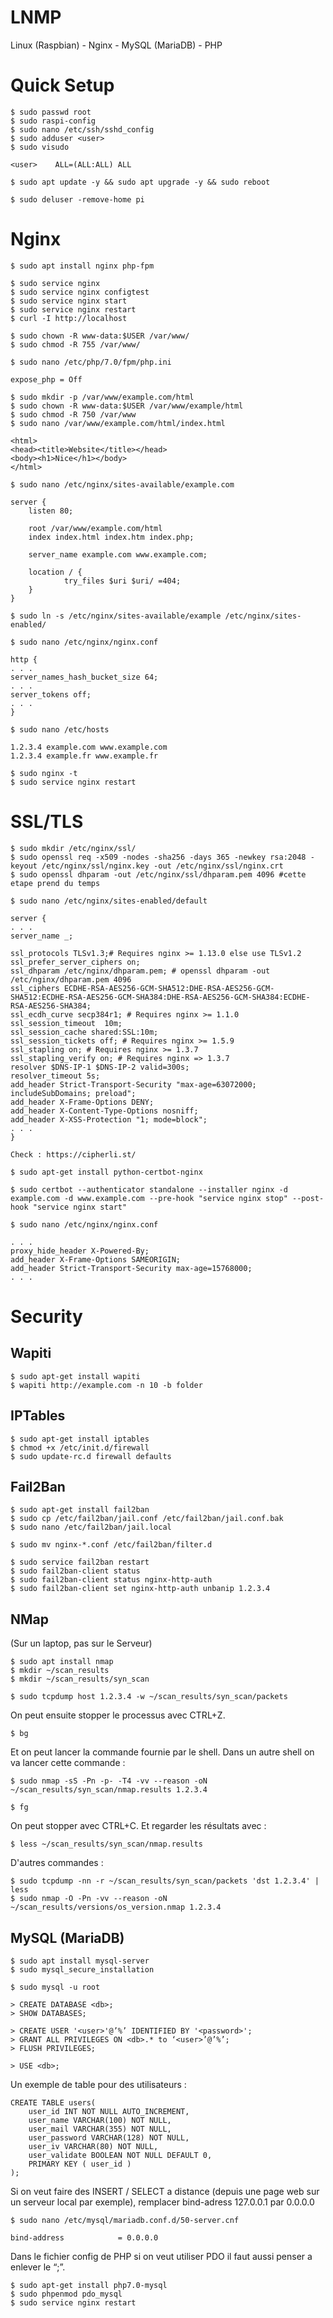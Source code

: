 # LNMP
Linux (Raspbian) - Nginx - MySQL (MariaDB) - PHP

# Quick Setup

    $ sudo passwd root
    $ sudo raspi-config
    $ sudo nano /etc/ssh/sshd_config
    $ sudo adduser <user>
    $ sudo visudo
    
    <user>    ALL=(ALL:ALL) ALL

    $ sudo apt update -y && sudo apt upgrade -y && sudo reboot

    $ sudo deluser -remove-home pi

# Nginx

    $ sudo apt install nginx php-fpm

    $ sudo service nginx
    $ sudo service nginx configtest
    $ sudo service nginx start
    $ sudo service nginx restart
    $ curl -I http://localhost

    $ sudo chown -R www-data:$USER /var/www/
    $ sudo chmod -R 755 /var/www/

    $ sudo nano /etc/php/7.0/fpm/php.ini

    expose_php = Off

    $ sudo mkdir -p /var/www/example.com/html
    $ sudo chown -R www-data:$USER /var/www/example/html
    $ sudo chmod -R 750 /var/www
    $ sudo nano /var/www/example.com/html/index.html

    <html>
    <head><title>Website</title></head>
    <body><h1>Nice</h1></body>
    </html>

    $ sudo nano /etc/nginx/sites-available/example.com

    server {
        listen 80;

        root /var/www/example.com/html
        index index.html index.htm index.php;

        server_name example.com www.example.com;

        location / {
                try_files $uri $uri/ =404;
        }
    }

    $ sudo ln -s /etc/nginx/sites-available/example /etc/nginx/sites-enabled/

    $ sudo nano /etc/nginx/nginx.conf
    
    http {
    . . .
    server_names_hash_bucket_size 64;
    . . .
    server_tokens off;
    . . .
    }
    
    $ sudo nano /etc/hosts

    1.2.3.4 example.com www.example.com
    1.2.3.4 example.fr www.example.fr
    
    $ sudo nginx -t
    $ sudo service nginx restart

# SSL/TLS

    $ sudo mkdir /etc/nginx/ssl/
    $ sudo openssl req -x509 -nodes -sha256 -days 365 -newkey rsa:2048 -keyout /etc/nginx/ssl/nginx.key -out /etc/nginx/ssl/nginx.crt
    $ sudo openssl dhparam -out /etc/nginx/ssl/dhparam.pem 4096 #cette etape prend du temps

    $ sudo nano /etc/nginx/sites-enabled/default 
    
    server {
    . . .
    server_name _;
    
    ssl_protocols TLSv1.3;# Requires nginx >= 1.13.0 else use TLSv1.2
    ssl_prefer_server_ciphers on; 
    ssl_dhparam /etc/nginx/dhparam.pem; # openssl dhparam -out /etc/nginx/dhparam.pem 4096
    ssl_ciphers ECDHE-RSA-AES256-GCM-SHA512:DHE-RSA-AES256-GCM-SHA512:ECDHE-RSA-AES256-GCM-SHA384:DHE-RSA-AES256-GCM-SHA384:ECDHE-RSA-AES256-SHA384;
    ssl_ecdh_curve secp384r1; # Requires nginx >= 1.1.0
    ssl_session_timeout  10m;
    ssl_session_cache shared:SSL:10m;
    ssl_session_tickets off; # Requires nginx >= 1.5.9
    ssl_stapling on; # Requires nginx >= 1.3.7
    ssl_stapling_verify on; # Requires nginx => 1.3.7
    resolver $DNS-IP-1 $DNS-IP-2 valid=300s;
    resolver_timeout 5s; 
    add_header Strict-Transport-Security "max-age=63072000; includeSubDomains; preload";
    add_header X-Frame-Options DENY;
    add_header X-Content-Type-Options nosniff;
    add_header X-XSS-Protection "1; mode=block";
    . . .
    }

    Check : https://cipherli.st/
    
    $ sudo apt-get install python-certbot-nginx

    $ sudo certbot --authenticator standalone --installer nginx -d example.com -d www.example.com --pre-hook "service nginx stop" --post-hook "service nginx start"

    $ sudo nano /etc/nginx/nginx.conf
    
    . . .
    proxy_hide_header X-Powered-By;
    add_header X-Frame-Options SAMEORIGIN;
    add_header Strict-Transport-Security max-age=15768000;
    . . .

# Security

## Wapiti

    $ sudo apt-get install wapiti
    $ wapiti http://example.com -n 10 -b folder
    
## IPTables

    $ sudo apt-get install iptables
    $ chmod +x /etc/init.d/firewall
    $ sudo update-rc.d firewall defaults

## Fail2Ban

    $ sudo apt-get install fail2ban
    $ sudo cp /etc/fail2ban/jail.conf /etc/fail2ban/jail.conf.bak
    $ sudo nano /etc/fail2ban/jail.local
    
    $ sudo mv nginx-*.conf /etc/fail2ban/filter.d
    
    $ sudo service fail2ban restart
    $ sudo fail2ban-client status
    $ sudo fail2ban-client status nginx-http-auth
    $ sudo fail2ban-client set nginx-http-auth unbanip 1.2.3.4

## NMap

(Sur un laptop, pas sur le Serveur)

    $ sudo apt install nmap
    $ mkdir ~/scan_results
    $ mkdir ~/scan_results/syn_scan

    $ sudo tcpdump host 1.2.3.4 -w ~/scan_results/syn_scan/packets

On peut ensuite stopper le processus avec CTRL+Z.

    $ bg

Et on peut lancer la commande fournie par le shell. Dans un autre shell on va lancer cette commande :

    $ sudo nmap -sS -Pn -p- -T4 -vv --reason -oN ~/scan_results/syn_scan/nmap.results 1.2.3.4

    $ fg

On peut stopper avec CTRL+C. Et regarder les résultats avec :

    $ less ~/scan_results/syn_scan/nmap.results

D'autres commandes :

    $ sudo tcpdump -nn -r ~/scan_results/syn_scan/packets 'dst 1.2.3.4' | less
    $ sudo nmap -O -Pn -vv --reason -oN ~/scan_results/versions/os_version.nmap 1.2.3.4


## MySQL (MariaDB)

    $ sudo apt install mysql-server
    $ sudo mysql_secure_installation

    $ sudo mysql -u root

    > CREATE DATABASE <db>;
    > SHOW DATABASES;

    > CREATE USER '<user>'@’%’ IDENTIFIED BY '<password>';
    > GRANT ALL PRIVILEGES ON <db>.* to ‘<user>’@’%’;
    > FLUSH PRIVILEGES;

    > USE <db>;

Un exemple de table pour des utilisateurs :

    CREATE TABLE users(
        user_id INT NOT NULL AUTO_INCREMENT,
        user_name VARCHAR(100) NOT NULL,
        user_mail VARCHAR(355) NOT NULL,
        user_password VARCHAR(128) NOT NULL,
        user_iv VARCHAR(80) NOT NULL,
        user_validate BOOLEAN NOT NULL DEFAULT 0,
        PRIMARY KEY ( user_id )
    );

Si on veut faire des INSERT / SELECT a distance (depuis une page web sur un serveur local par exemple), remplacer bind-adress 127.0.0.1 par 0.0.0.0

    $ sudo nano /etc/mysql/mariadb.conf.d/50-server.cnf 

    bind-address            = 0.0.0.0

Dans le fichier config de PHP si on veut utiliser PDO il faut aussi penser a enlever le “;”.

    $ sudo apt-get install php7.0-mysql
    $ sudo phpenmod pdo_mysql
    $ sudo service nginx restart 





